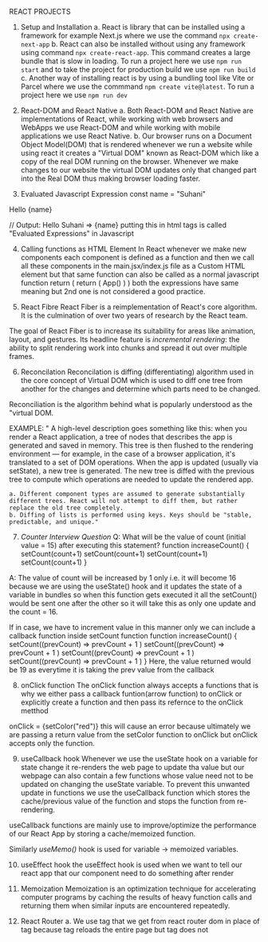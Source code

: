 REACT PROJECTS

1) Setup and Installation
a. React is library that can be installed using a framework for example Next.js where we use the command `npx create-next-app`
b. React can also be installed without using any framework using command `npx create-react-app`. This command creates a large bundle that is slow in loading. To run a project here we use `npm run start` and to take the project for production build we use `npm run build`
c. Another way of installing react is by using a bundling tool like Vite or Parcel where we use the commmand `npm create vite@latest`. To run a project here we use `npm run dev`

2) React-DOM and React Native
a. Both React-DOM and React Native are implementations of React, while working with web browsers and WebApps we use React-DOM and while working with mobile applications we use React Native.
b. Our browser runs on a Document Object Model(DOM) that is rendered whenever we run a website while using react it creates a "Virtual DOM" known as React-DOM which like a copy of the real DOM running on the browser. Whenever we make changes to our website the virtual DOM updates only that changed part into the Real DOM thus making browser loading faster.

3) Evaluated Javascript Expression
const name = "Suhani"
<p>Hello {name}</p> // Output: Hello Suhani => {name} putting this in html tags is called "Evaluated Expressions" in Javascript

4) Calling functions as HTML Element
In React whenever we make new components each component is defined as a function and then we call all these components in the main.jsx/index.js file as a Custom HTML element but that same function can also be called as a normal javascript function
                      return (                       return (
                       <App/>                         App()
                      )                              )
both the expressions have same meaning but 2nd one is not considered a good practice.

5) React Fibre
React Fiber is a reimplementation of React's core algorithm. It is the culmination of over two years of research by the React team.

The goal of React Fiber is to increase its suitability for areas like animation, layout, and gestures. Its headline feature is *incremental rendering*: the ability to split rendering work into chunks and spread it out over multiple frames.

6) Reconcilation
Reconcilation is diffing (differentiating) algorithm used in the core concept of Virtual DOM which is used to diff one tree from another for the changes and determine which parts need to be changed.

Reconciliation is the algorithm behind what is popularly understood as the "virtual DOM.

EXAMPLE: " A high-level description goes something like this: when you render a React application, a tree of nodes that describes the app is generated and saved in memory. This tree is then flushed to the rendering environment — for example, in the case of a browser application, it's translated to a set of DOM operations. When the app is updated (usually via setState), a new tree is generated. The new tree is diffed with the previous tree to compute which operations are needed to update the rendered app.

    a. Different component types are assumed to generate substantially different trees. React will not attempt to diff them, but rather replace the old tree completely.
    b. Diffing of lists is performed using keys. Keys should be "stable, predictable, and unique."

7) *Counter Interview Question*
Q: What will be the value of count (initial value = 15) after executing this statement?
   function increaseCount() {
    setCount(count+1)
    setCount(count+1)
    setCount(count+1)
    setCount(count+1)
  }

A: The value of count will be increased by 1 only i.e. it will become 16 because we are using the useState() hook and it updates the state of a variable in bundles so when this function gets executed it all the setCount() would be sent one after the other so it will take this as only one update and the count = 16.

If in case, we have to increment value in this manner only we can include a callback function inside setCount function
   function increaseCount() {
    setCount((prevCount) => prevCount + 1 )
    setCount((prevCount) => prevCount + 1 )
    setCount((prevCount) => prevCount + 1 )
    setCount((prevCount) => prevCount + 1 )
  }
Here, the value returned would be 19 as everytime it is taking the prev value from the callback

8) onClick function
The onClick function always accepts a functions that is why we either pass a callback funtion(arrow function) to onClick or explicitly create a function and then pass its refernce to the onClick metthod

onClick = {setColor("red")} this will cause an error because ultimately we are passing a return value from the setColor function to onClick but onClick accepts only the function.

9) useCallback hook
Whenever we use the useState hook on a variable for state change it re-renders the web page to update tha value but our webpage can also contain a few functions whose value need not to be updated on changing the useState variable. To prevent this unwanted update in functions we use the useCallback function which stores the cache/previous value of the function and stops the function from re-rendering.

useCallback functions are mainly use to improve/optimize the performance of our React App by storing a cache/memoized function.

Similarly *useMemo()* hook is used for variable -> memoized variables.

10) useEffect hook
the useEffect hook is used when we want to tell our react app that our component need to do something after render

11) Memoization
Memoization is an optimization technique for accelerating computer programs by caching the results of heavy function calls and returning them when similar inputs are encountered repeatedly.

12) React Router
a. We use <Link> tag that we get from react router dom in place of <a> tag because <a> tag reloads the entire page but <Link> tag does not 


